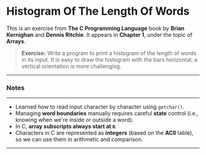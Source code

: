 # Histogram Of The Length Of Words

This is an exercise from **The C Programming Language** book by **Brian Kernighan** and **Dennis Ritchie**.
It appears in **Chapter 1**, under the topic of **Arrays**.

> **Exercise:**
> Write a program to print a histogram of the length of words in its input.
> It is easy to draw the histogram with the bars horizontal; a vertical orientation is more challenging.

---

### Notes
---
- Learned how to read input character by character using `getchar()`.
- Managing **word boundaries** manually requires careful **state** control (i.e., knowing when we're inside or outside a word).
- In C, **array subscripts always start at `0`**.
- Characters in C are represented as **integers** (based on the **ACII** table), so we can use them in arithmetic and comparison.

---
